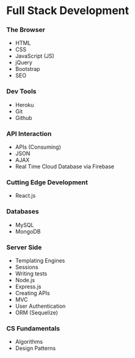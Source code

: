 # Full Stack Development 


### The Browser 

 * HTML
 * CSS
 * JavaScript (JS)
 * jQuery
 * Bootstrap 
 * SEO 

### Dev Tools

 * Heroku 
 * Git 
 * Github 

### API Interaction 

 * APIs (Consuming)
 * JSON 
 * AJAX
 * Real Time Cloud Database via Firebase 

### Cutting Edge Development 

 * React.js 

### Databases

 * MySQL 
 * MongoDB

### Server Side 

 * Templating Engines
 * Sessions
 * Writing tests 
 * Node.js
 * Express.js
 * Creating APIs
 * MVC
 * User Authentication
 * ORM (Sequelize)

### CS Fundamentals

 * Algorithms
 * Design Patterns